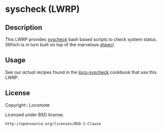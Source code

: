 # syscheck (LWRP)

## Description

This LWRP provides [syscheck](http://github.com/locochris/syscheck) bash based scripts to check system status.
(Which is in turn built on top of the marvelous [shpec](http://github.com/shpec/shpec))

## Usage

See our *actual* recipes found in the [loco-syscheck](http://github.com/locomote-cookbooks/loco-syscheck) cookbook that use this LWRP.

## License

Copyright:: Locomote

Licensed under BSD license.

    http://opensource.org/licenses/BSD-2-Clause




